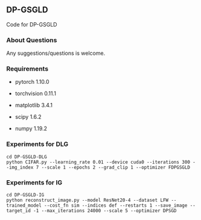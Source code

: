 ## DP-GSGLD

Code for DP-GSGLD

### About Questions

Any suggestions/questions is welcome.

### Requirements

- pytorch  1.10.0

- torchvision 0.11.1

- matplotlib 3.4.1

- scipy 1.6.2

- numpy 1.19.2

### Experiments for DLG

    cd DP-GSGLD-DLG
    python CIFAR.py --learning_rate 0.01 --device cuda0 --iterations 300 --img_index 7 --scale 1 --epochs 2 --grad_clip 1 --optimizer FDPGSGLD

### Experiments for IG

    cd DP-GSGLD-IG
    python reconstruct_image.py --model ResNet20-4 --dataset LFW --trained_model --cost_fn sim --indices def --restarts 1 --save_image --target_id -1 --max_iterations 24000 --scale 5 --optimizer DPSGD


